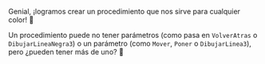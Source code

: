 Genial, ¡logramos crear un procedimiento que nos sirve para cualquier color! :muscle:

Un procedimiento puede no tener parámetros (como pasa en `VolverAtras` o `DibujarLineaNegra3`) o un parámetro (como `Mover`, `Poner` o `DibujarLinea3`), pero ¿pueden tener más de uno? :eyes: